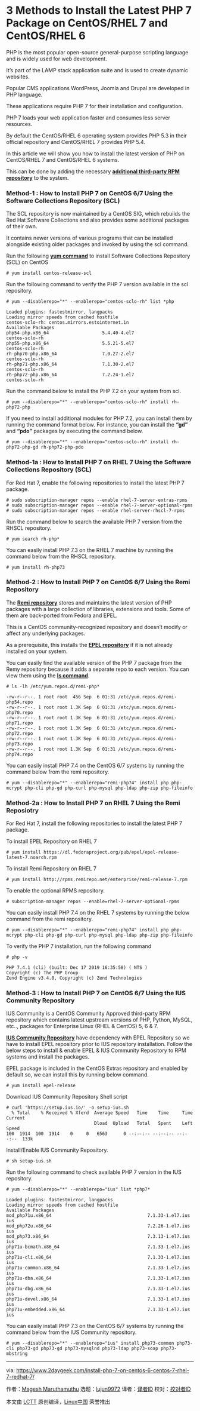 [#]: collector: (lujun9972)
[#]: translator: ( )
[#]: reviewer: ( )
[#]: publisher: ( )
[#]: url: ( )
[#]: subject: (3 Methods to Install the Latest PHP 7 Package on CentOS/RHEL 7 and CentOS/RHEL 6)
[#]: via: (https://www.2daygeek.com/install-php-7-on-centos-6-centos-7-rhel-7-redhat-7/)
[#]: author: (Magesh Maruthamuthu https://www.2daygeek.com/author/magesh/)

3 Methods to Install the Latest PHP 7 Package on CentOS/RHEL 7 and CentOS/RHEL 6
======

PHP is the most popular open-source general-purpose scripting language and is widely used for web development.

It’s part of the LAMP stack application suite and is used to create dynamic websites.

Popular CMS applications WordPress, Joomla and Drupal are developed in PHP language.

These applications require PHP 7 for their installation and configuration.

PHP 7 loads your web application faster and consumes less server resources.

By default the CentOS/RHEL 6 operating system provides PHP 5.3 in their official repository and CentOS/RHEL 7 provides PHP 5.4.

In this article we will show you how to install the latest version of PHP on CentOS/RHEL 7 and CentOS/RHEL 6 systems.

This can be done by adding the necessary **[additional third-party RPM repository][1]** to the system.

### Method-1 : How to Install PHP 7 on CentOS 6/7 Using the Software Collections Repository (SCL)

The SCL repository is now maintained by a CentOS SIG, which rebuilds the Red Hat Software Collections and also provides some additional packages of their own.

It contains newer versions of various programs that can be installed alongside existing older packages and invoked by using the scl command.

Run the following **[yum command][2]** to install Software Collections Repository (SCL) on CentOS

```
# yum install centos-release-scl
```

Run the following command to verify the PHP 7 version available in the scl repository.

```
# yum --disablerepo="*" --enablerepo="centos-sclo-rh" list *php

Loaded plugins: fastestmirror, langpacks
Loading mirror speeds from cached hostfile
centos-sclo-rh: centos.mirrors.estointernet.in
Available Packages
php54-php.x86_64                    5.4.40-4.el7                 centos-sclo-rh
php55-php.x86_64                    5.5.21-5.el7                 centos-sclo-rh
rh-php70-php.x86_64                 7.0.27-2.el7                 centos-sclo-rh
rh-php71-php.x86_64                 7.1.30-2.el7                 centos-sclo-rh
rh-php72-php.x86_64                 7.2.24-1.el7                 centos-sclo-rh
```

Run the command below to install the PHP 7.2 on your system from scl.

```
# yum --disablerepo="*" --enablerepo="centos-sclo-rh" install rh-php72-php
```

If you need to install additional modules for PHP 7.2, you can install them by running the command format below. For instance, you can install the **“gd”** and **“pdo”** packages by executing the command below.

```
# yum --disablerepo="*" --enablerepo="centos-sclo-rh" install rh-php72-php-gd rh-php72-php-pdo
```

### Method-1a : How to Install PHP 7 on RHEL 7 Using the Software Collections Repository (SCL)

For Red Hat 7, enable the following repositories to install the latest PHP 7 package.

```
# sudo subscription-manager repos --enable rhel-7-server-extras-rpms
# sudo subscription-manager repos --enable rhel-7-server-optional-rpms
# sudo subscription-manager repos --enable rhel-server-rhscl-7-rpms
```

Run the command below to search the available PHP 7 version from the RHSCL repository.

```
# yum search rh-php*
```

You can easily install PHP 7.3 on the RHEL 7 machine by running the command below from the RHSCL repository.

```
# yum install rh-php73
```

### Method-2 : How to Install PHP 7 on CentOS 6/7 Using the Remi Repository

The **[Remi repository][3]** stores and maintains the latest version of PHP packages with a large collection of libraries, extensions and tools. Some of them are back-ported from Fedora and EPEL.

This is a CentOS community-recognized repository and doesn’t modify or affect any underlying packages.

As a prerequisite, this installs the **[EPEL repository][4]** if it is not already installed on your system.

You can easily find the available version of the PHP 7 package from the Remy repository because it adds a separate repo to each version. You can view them using the **[ls command][5]**.

```
# ls -lh /etc/yum.repos.d/remi-php*

-rw-r--r--. 1 root root  456 Sep  6 01:31 /etc/yum.repos.d/remi-php54.repo
-rw-r--r--. 1 root root 1.3K Sep  6 01:31 /etc/yum.repos.d/remi-php70.repo
-rw-r--r--. 1 root root 1.3K Sep  6 01:31 /etc/yum.repos.d/remi-php71.repo
-rw-r--r--. 1 root root 1.3K Sep  6 01:31 /etc/yum.repos.d/remi-php72.repo
-rw-r--r--. 1 root root 1.3K Sep  6 01:31 /etc/yum.repos.d/remi-php73.repo
-rw-r--r--. 1 root root 1.3K Sep  6 01:31 /etc/yum.repos.d/remi-php74.repo
```

You can easily install PHP 7.4 on the CentOS 6/7 systems by running the command below from the remi repository.

```
# yum --disablerepo="*" --enablerepo="remi-php74" install php php-mcrypt php-cli php-gd php-curl php-mysql php-ldap php-zip php-fileinfo
```

### Method-2a : How to Install PHP 7 on RHEL 7 Using the Remi Reposiotry

For Red Hat 7, install the following repositories to install the latest PHP 7 package.

To install EPEL Repository on RHEL 7

```
# yum install https://dl.fedoraproject.org/pub/epel/epel-release-latest-7.noarch.rpm
```

To install Remi Repository on RHEL 7

```
# yum install http://rpms.remirepo.net/enterprise/remi-release-7.rpm
```

To enable the optional RPMS repository.

```
# subscription-manager repos --enable=rhel-7-server-optional-rpms
```

You can easily install PHP 7.4 on the RHEL 7 systems by running the below command from the remi repository.

```
# yum --disablerepo="*" --enablerepo="remi-php74" install php php-mcrypt php-cli php-gd php-curl php-mysql php-ldap php-zip php-fileinfo
```

To verify the PHP 7 installation, run the following command

```
# php -v

PHP 7.4.1 (cli) (built: Dec 17 2019 16:35:58) ( NTS )
Copyright (c) The PHP Group
Zend Engine v3.4.0, Copyright (c) Zend Technologies
```

### Method-3 : How to Install PHP 7 on CentOS 6/7 Using the IUS Community Repository

IUS Community is a CentOS Community Approved third-party RPM repository which contains latest upstream versions of PHP, Python, MySQL, etc.., packages for Enterprise Linux (RHEL &amp; CentOS) 5, 6 &amp; 7.

**[IUS Community Repository][6]** have dependency with EPEL Repository so we have to install EPEL repository prior to IUS repository installation. Follow the below steps to install &amp; enable EPEL &amp; IUS Community Repository to RPM systems and install the packages.

EPEL package is included in the CentOS Extras repository and enabled by default so, we can install this by running below command.

```
# yum install epel-release
```

Download IUS Community Repository Shell script

```
# curl 'https://setup.ius.io/' -o setup-ius.sh
  % Total    % Received % Xferd  Average Speed   Time    Time     Time  Current
                                 Dload  Upload   Total   Spent    Left  Speed
100  1914  100  1914    0     0   6563      0 --:--:-- --:--:-- --:--:--  133k
```

Install/Enable IUS Community Repository.

```
# sh setup-ius.sh
```

Run the following command to check available PHP 7 version in the IUS repository.

```
# yum --disablerepo="*" --enablerepo="ius" list *php7*

Loaded plugins: fastestmirror, langpacks
Loading mirror speeds from cached hostfile
Available Packages
mod_php71u.x86_64                                    7.1.33-1.el7.ius                       ius
mod_php72u.x86_64                                    7.2.26-1.el7.ius                       ius
mod_php73.x86_64                                     7.3.13-1.el7.ius                       ius
php71u-bcmath.x86_64                                 7.1.33-1.el7.ius                       ius
php71u-cli.x86_64                                    7.1.33-1.el7.ius                       ius
php71u-common.x86_64                                 7.1.33-1.el7.ius                       ius
php71u-dba.x86_64                                    7.1.33-1.el7.ius                       ius
php71u-dbg.x86_64                                    7.1.33-1.el7.ius                       ius
php71u-devel.x86_64                                  7.1.33-1.el7.ius                       ius
php71u-embedded.x86_64                               7.1.33-1.el7.ius                       ius
```

You can easily install PHP 7.3 on the CentOS 6/7 systems by running the command below from the IUS Community repository.

```
# yum --disablerepo="*" --enablerepo="ius" install php73-common php73-cli php73-gd php73-gd php73-mysqlnd php73-ldap php73-soap php73-mbstring
```

--------------------------------------------------------------------------------

via: https://www.2daygeek.com/install-php-7-on-centos-6-centos-7-rhel-7-redhat-7/

作者：[Magesh Maruthamuthu][a]
选题：[lujun9972][b]
译者：[译者ID](https://github.com/译者ID)
校对：[校对者ID](https://github.com/校对者ID)

本文由 [LCTT](https://github.com/LCTT/TranslateProject) 原创编译，[Linux中国](https://linux.cn/) 荣誉推出

[a]: https://www.2daygeek.com/author/magesh/
[b]: https://github.com/lujun9972
[1]: https://www.2daygeek.com/8-additional-thirdparty-yum-repositories-centos-rhel-fedora-linux/
[2]: https://www.2daygeek.com/yum-command-examples-manage-packages-rhel-centos-systems/
[3]: https://www.2daygeek.com/install-enable-remi-repository-on-centos-rhel-fedora-linux/
[4]: https://www.2daygeek.com/install-enable-epel-repository-on-rhel-centos-oracle-linux/
[5]: https://www.2daygeek.com/linux-unix-ls-command-display-directory-contents/
[6]: https://www.2daygeek.com/install-enable-ius-community-repository-on-rhel-centos/
